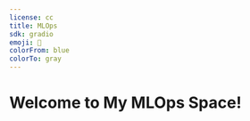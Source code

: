```yaml
---
license: cc
title: MLOps
sdk: gradio
emoji: 🚀
colorFrom: blue
colorTo: gray
---
```

# Welcome to My MLOps Space!
